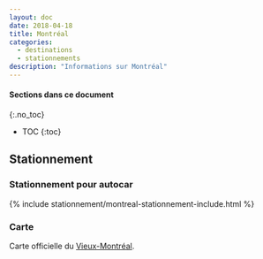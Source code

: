 ```yaml
---
layout: doc
date: 2018-04-18
title: Montréal
categories:
  - destinations
  - stationnements
description: "Informations sur Montréal"
---
```


#### Sections dans ce document
{:.no_toc}
* TOC
{:toc}

## Stationnement

### Stationnement pour autocar

{% include stationnement/montreal-stationnement-include.html %}

### Carte

Carte officielle du [Vieux-Montréal](http://www.octgm.com/toolkit/EN_Carte_Stationnement_d_autobus_2012_2014.pdf).
